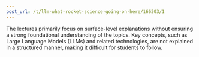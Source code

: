 ```yaml
---
post_url: /t/llm-what-rocket-science-going-on-here/166303/1
---
```

The lectures primarily focus on surface-level explanations without ensuring a strong foundational understanding of the topics. Key concepts, such as Large Language Models (LLMs) and related technologies, are not explained in a structured manner, making it difficult for students to follow.